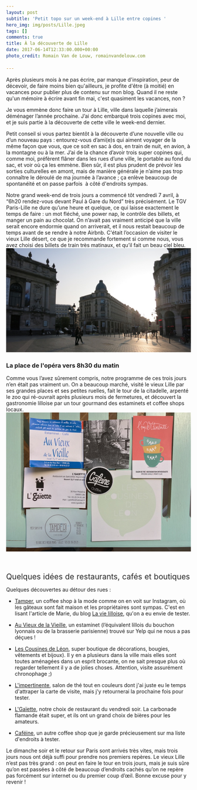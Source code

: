 ```yaml
---
layout: post
subtitle: 'Petit topo sur un week-end à Lille entre copines '
hero_img: img/posts/Lille.jpeg
tags: []
comments: true
title: À la découverte de Lille
date: 2017-06-14T12:33:00.000+00:00
photo_credit: Romain Van de Louw, romainvandelouw.com

---
```

Après plusieurs mois à ne pas écrire, par manque d'inspiration, peur de décevoir, de faire moins bien qu'ailleurs, je profite d'être (à moitié) en vacances pour publier plus de contenu sur mon blog. Quand il ne reste qu'un mémoire à écrire avant fin mai, c'est quasiment les vacances, non ?


Je vous emmène donc faire un tour à Lille, ville dans laquelle j’aimerais déménager l’année prochaine. J’ai donc embarqué trois copines avec moi, et je suis partie à la découverte de cette ville le week-end dernier.


Petit conseil si vous partez bientôt à la découverte d’une nouvelle ville ou d’un nouveau pays : entourez-vous d’ami(e)s qui aiment voyager de la même façon que vous, que ce soit en sac à dos, en train de nuit, en avion, à la montagne ou à la mer. J’ai de la chance d’avoir trois super copines qui, comme moi, préfèrent flâner dans les rues d’une ville, le portable au fond du sac, et voir où ça les emmène. Bien sûr, il est plus prudent de prévoir les sorties culturelles en amont, mais de manière générale je n’aime pas trop connaître le déroulé de ma journée à l’avance ; ça enlève beaucoup de spontanéité et on passe parfois  à côté d'endroits sympas.


Notre grand week-end de trois jours a commencé tôt vendredi 7 avril, à “6h20 rendez-vous devant Paul à Gare du Nord” très précisément. Le TGV Paris-Lille ne dure qu’une heure et quelque, ce qui laisse exactement le temps de faire : un mot fléché, une power nap, le contrôle des billets, et manger un pain au chocolat. On n’avait pas vraiment anticipé que la ville serait encore endormie quand on arriverait, et il nous restait beaucoup de temps avant de se rendre à notre Airbnb. C'était l’occasion de visiter le vieux Lille désert, ce que je recommande fortement si comme nous, vous avez choisi des billets de train très matinaux, et qu’il fait un beau ciel bleu.![](/img/posts/IMG_1119%20(1).jpg)


### La place de l'opéra vers 8h30 du matin


Comme vous l’avez sûrement compris, notre programme de ces trois jours n’en était pas vraiment un. On a beaucoup marché, visité le vieux Lille par ses grandes places et ses petites ruelles, fait le tour de la citadelle, arpenté le zoo qui ré-ouvrait après plusieurs mois de fermetures, et découvert la gastronomie lilloise par un tour gourmand des estaminets et coffee shops locaux.![](/img/IMG_1008%20-%20copie-2.jpg)

<span style="color: rgb(40, 40, 40); font-size: 1.5em; word-spacing: 0.5px;"><br></span>

<span style="color: rgb(40, 40, 40); font-size: 1.5em; word-spacing: 0.5px;">Quelques idées de restaurants, cafés et boutiques</span>


Quelques découvertes au détour des rues :


* [Tamper](https://www.facebook.com/tamperlille/), un coffee shop à la mode comme on en voit sur Instagram, où les gâteaux sont fait maison et les propriétaires sont sympas. C'est en lisant l'article de Marie, du blog [La vie lilloise](https://la-vie-lilloise.fr/2015/03/23/un-brunch-plein-de-saveurs-chez-tamper-espresso-bar/), qu'on a eu envie de tester.

* [Au Vieux de la Vieille](http://estaminetlille.fr/auvieuxdelavieille/), un estaminet (l’équivalent lillois du bouchon lyonnais ou de la brasserie parisienne) trouvé sur Yelp qui ne nous a pas déçues !

* [Les Cousines de Léon](http://www.lescousinesdeleon.fr/fr/), super boutique de décorations, bougies, vêtements et bijoux). Il y en a plusieurs dans la ville mais elles sont toutes aménagées dans un esprit brocante, on ne sait presque plus où regarder tellement il y a de jolies choses. Attention, visite assurément chronophage ;)

* [L'impertinente](https://www.facebook.com/impertinentelille/), salon de thé tout en couleurs dont j'ai juste eu le temps d'attraper la carte de visite, mais j'y retournerai la prochaine fois pour tester.

* [L'Gaïette](http://www.lgaiette.fr/), notre choix de restaurant du vendredi soir. La carbonade flamande était super, et ils ont un grand choix de bières pour les amateurs.

* [Caféine](https://www.facebook.com/CafeineCoffeeLille/), un autre coffee shop que je garde précieusement sur ma liste d'endroits à tester.


Le dimanche soir et le retour sur Paris sont arrivés très vites, mais trois jours nous ont déjà suffi pour prendre nos premiers repères. Le vieux Lille n’est pas très grand : on peut en faire le tour en trois jours, mais je suis sûre qu’on est passées à côté de beaucoup d’endroits cachés qu’on ne repère pas forcément sur internet ou du premier coup d’œil. Bonne excuse pour y revenir !